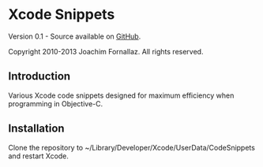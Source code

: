 Xcode Snippets
==============

Version 0.1 - Source available on [GitHub](http://github.com/fjoachim/xcode-snippets).

Copyright 2010-2013 Joachim Fornallaz. All rights reserved.


Introduction
------------

Various Xcode code snippets designed for maximum efficiency when programming in Objective-C.

Installation
------------

Clone the repository to ~/Library/Developer/Xcode/UserData/CodeSnippets and restart Xcode.
